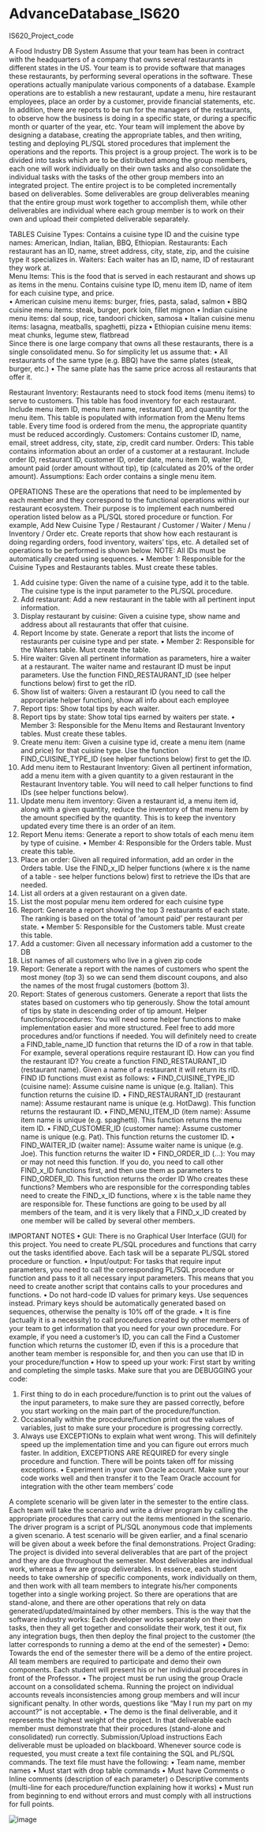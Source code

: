 # AdvanceDatabase_IS620
IS620_Project_code


A Food Industry DB System
Assume that your team has been in contract with the headquarters of a company that owns several restaurants in different states in the US. Your team is to provide software that manages these restaurants, by performing several operations in the software. These operations actually manipulate various components of a database. Example operations are to establish a new restaurant, update a menu, hire restaurant employees, place an order by a customer, provide financial statements, etc. In addition, there are reports to be run for the managers of the restaurants, to observe how the business is doing in a specific state, or during a specific month or quarter of the year, etc. 
Your team will implement the above by designing a database, creating the appropriate tables, and then writing, testing and deploying PL/SQL stored procedures that implement the operations and the reports.
 This project is a group project. The work is to be divided into tasks which are to be distributed among the group members, each one will work individually on their own tasks and also consolidate the individual tasks with the tasks of the other group members into an integrated project. The entire project is to be completed incrementally based on deliverables.  Some deliverables are group deliverables meaning that the entire group must work together to accomplish them, while other deliverables are individual where each group member is to work on their own and upload their completed deliverable separately.  

TABLES
Cuisine Types: Contains a cuisine type ID and the cuisine type names:  American, Indian, Italian, BBQ, Ethiopian.
Restaurants: Each restaurant has an ID, name, street address, city, state, zip, and the cuisine type it specializes in. 
Waiters: Each waiter has an ID, name, ID of restaurant they work at.  
Menu Items: This is the food that is served in each restaurant and shows up as items in the menu. Contains cuisine type ID, menu item ID, name of item for each cuisine type, and price.  
•	American cuisine menu items: burger, fries, pasta, salad, salmon
•	BBQ cuisine menu items: steak, burger, pork loin, fillet mignon
•	Indian cuisine menu items: dal soup, rice, tandoori chicken, samosa
•	Italian cuisine menu items: lasagna, meatballs, spaghetti, pizza
•	Ethiopian cuisine menu items: meat chunks, legume stew, flatbread  
Since there is one large company that owns all these restaurants, there is a single consolidated menu. So for simplicity let us assume that:
•	All restaurants of the same type (e.g. BBQ) have the same plates (steak, burger, etc.)
•	The same plate has the same price across all restaurants that offer it. 

Restaurant Inventory: Restaurants need to stock food items (menu items) to serve to customers. This table has food inventory for each restaurant. Include menu item ID, menu item name, restaurant ID, and quantity for the menu item.  This table is populated with information from the Menu Items table. Every time food is ordered from the menu, the appropriate quantity must be reduced accordingly. 
Customers:  Contains customer ID, name, email, street address, city, state, zip, credit card number.
Orders: This table contains information about an order of a customer at a restaurant. Include order ID, restaurant ID, customer ID, order date, menu item ID, waiter ID, amount paid (order amount without tip), tip (calculated as 20% of the order amount).
Assumptions: Each order contains a single menu item. 

OPERATIONS
These are the operations that need to be implemented by each member and they correspond to the functional operations within our restaurant ecosystem. Their purpose is to implement each numbered operation listed below as a PL/SQL stored procedure or function. For example, Add New Cuisine Type / Restaurant / Customer / Waiter / Menu / Inventory / Order etc. Create reports that show how each restaurant is doing regarding orders, food inventory, waiters’ tips, etc. A detailed set of operations to be performed is shown below.
NOTE:  All IDs must be automatically created using sequences.
•	Member 1: Responsible for the Cuisine Types and Restaurants tables. Must create these tables.
1.	Add cuisine type: Given the name of a cuisine type, add it to the table. The cuisine type is the input parameter to the PL/SQL procedure.
2.	Add restaurant: Add a new restaurant in the table with all pertinent input information. 
3.	Display restaurant by cuisine: Given a cuisine type, show name and address about all restaurants that offer that cuisine. 
4.	Report Income by state. Generate a report that lists the income of restaurants per cuisine type and per state.
•	Member 2: Responsible for the Waiters table. Must create the table.
5.	Hire waiter: Given all pertinent information as parameters, hire a waiter at a restaurant.  The waiter name and restaurant ID must be input parameters. Use the function FIND_RESTAURANT_ID (see helper functions below) first to get the rID.
6.	Show list of waiters: Given a restaurant ID (you need to call the appropriate helper function), show all info about each employee
7.	Report tips:  Show total tips by each waiter. 
8.	Report tips by state: Show total tips earned by waiters per state.
•	Member 3: Responsible for the Menu Items and Restaurant Inventory tables. Must create these tables.
9.	Create menu item: Given a cuisine type id, create a menu item (name and price) for that cuisine type. Use the function FIND_CUISINE_TYPE_ID (see helper functions below) first to get the ID.
10.	Add menu item to Restaurant Inventory: Given all pertinent information, add a menu item with a given quantity to a given restaurant in the Restaurant Inventory table. You will need to call helper functions to find IDs (see helper functions below).
11.	Update menu item inventory: Given a restaurant id, a menu item id, along with a given quantity, reduce the inventory of that menu item by the amount specified by the quantity. This is to keep the inventory updated every time there is an order of an item.
12.	Report Menu items: Generate a report to show totals of each menu item by type of cuisine. 
•	Member 4: Responsible for the Orders table. Must create this table.
13.	Place an order: Given all required information, add an order in the Orders table. Use the FIND_x_ID helper functions (where x is the name of a table - see helper functions below) first to retrieve the IDs that are needed.
14.	List all orders at a given restaurant on a given date.
15.	List the most popular menu item ordered for each cuisine type
16.	Report: Generate a report showing the top 3 restaurants of each state. The ranking is based on the total of ‘amount paid’ per restaurant per state. 
•	Member 5: Responsible for the Customers table. Must create this table.
17.	Add a customer: Given all necessary information add a customer to the DB
18.	List names of all customers who live in a given zip code
19.	Report: Generate a report with the names of customers who spent the most money (top 3) so we can send them discount coupons, and also the names of the most frugal customers (bottom 3).
20.	Report: States of generous customers. Generate a report that lists the states based on customers who tip generously. Show the total amount of tips by state in descending order of tip amount. 
Helper functions/procedures: You will need some helper functions to make implementation easier and more structured. Feel free to add more procedures and/or functions if needed. You will definitely need to create a FIND_table_name_ID function that returns the ID of a row in that table. For example, several operations require restaurant ID. How can you find the restaurant ID? You create a function FIND_RESTAURANT_ID (restaurant name). Given a name of a restaurant it will return its rID. FIND ID functions must exist as follows:
•	FIND_CUISINE_TYPE_ID (cuisine name): Assume cuisine name is unique (e.g. Italian). This function returns the cuisine ID.
•	FIND_RESTAURANT_ID (restaurant name): Assume restaurant name is unique (e.g. HotDawg). This function returns the restaurant ID.
•	FIND_MENU_ITEM_ID (item name): Assume item name is unique (e.g. spaghetti). This function returns the menu item ID.
•	FIND_CUSTOMER_ID (customer name): Assume customer name is unique (e.g. Pat). This function returns the customer ID.
•	FIND_WAITER_ID (waiter name): Assume waiter name is unique (e.g. Joe). This function returns the waiter ID
•	FIND_ORDER_ID (…): You may or may not need this function. If you do, you need to call other FIND_x_ID functions first, and then use them as parameters to FIND_ORDER_ID.  This function returns the order ID
Who creates these functions? Members who are responsible for the corresponding tables need to create the FIND_x_ID functions, where x is the table name they are responsible for. These functions are going to be used by all members of the team, and it is very likely that a FIND_x_ID created by one member will be called by several other members.

IMPORTANT NOTES
•	GUI: There is no Graphical User Interface (GUI) for this project. You need to create PL/SQL procedures and functions that carry out the tasks identified above. Each task will be a separate PL/SQL stored procedure or function. 
•	Input/output: For tasks that require input parameters, you need to call the corresponding PL/SQL procedure or function and pass to it all necessary input parameters. This means that you need to create another script that contains calls to your procedures and functions.
•	Do not hard-code ID values for primary keys. Use sequences instead. Primary keys should be automatically generated based on sequences, otherwise the penalty is 10% off of the grade. 
•	It is fine (actually it is a necessity) to call procedures created by other members of your team to get information that you need for your own procedure. For example, if you need a customer’s ID, you can call the Find a Customer function which returns the customer ID, even if this is a procedure that another team member is responsible for, and then you can use that ID in your procedure/function
•	How to speed up your work: First start by writing and completing the simple tasks. Make sure that you are DEBUGGING your code: 
1.	First thing to do in each procedure/function is to print out the values of the input parameters, to make sure they are passed correctly, before you start working on the main part of the procedure/function.
2.	Occasionally within the procedure/function print out the values of variables, just to make sure your procedure is progressing correctly. 
3.	Always use EXCEPTIONs to explain what went wrong. This will definitely speed up the implementation time and you can figure out errors much faster. In addition, EXCEPTIONS ARE REQUIRED for every single procedure and function. There will be points taken off for missing exceptions.
•	Experiment in your own Oracle account. Make sure your code works well and then transfer it to the Team Oracle account for integration with the other team members’ code

A complete scenario will be given later in the semester to the entire class. Each team will take the scenario and write a driver program by calling the appropriate procedures that carry out the items mentioned in the scenario. The driver program is a script of PL/SQL anonymous code that implements a given scenario. A test scenario will be given earlier, and a final scenario will be given about a week before the final demonstrations.
Project Grading: The project is divided into several deliverables that are part of the project and they are due throughout the semester. Most deliverables are individual work, whereas a few are group deliverables. In essence, each student needs to take ownership of specific components, work individually on them, and then work with all team members to integrate his/her components together into a single working project. So there are operations that are stand-alone, and there are other operations that rely on data generated/updated/maintained by other members. This is the way that the software industry works: Each developer works separately on their own tasks, then they all get together and consolidate their work, test it out, fix any integration bugs, then then deploy the final project to the customer (the latter corresponds to running a demo at the end of the semester)
•	Demo: Towards the end of the semester there will be a demo of the entire project. All team members are required to participate and demo their own components. Each student will present his or her individual procedures in front of the Professor. 
•	The project must be run using the group Oracle account on a consolidated schema. Running the project on individual accounts reveals inconsistencies among group members and will incur significant penalty. In other words, questions like “May I run my part on my account?” is not acceptable.
•	The demo is the final deliverable, and it represents the highest weight of the project. In that deliverable each member must demonstrate that their procedures (stand-alone and consolidated) run correctly. 
Submission/Upload instructions
Each deliverable must be uploaded on blackboard. Whenever source code is requested, you must create a text file containing the SQL and PL/SQL commands. The text file must have the following:
•	Team name, member names
•	Must start with drop table commands 
•	Must have Comments
o	Inline comments (description of each parameter)
o	Descriptive comments (multi-line for each procedure/function explaining how it works)
•	Must run from beginning to end without errors and must comply with all instructions for full points.

![image](https://user-images.githubusercontent.com/62870990/169212723-bcdbc8db-f4cc-4f3d-9098-fc0c9550a1e5.png)

